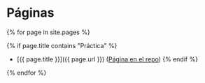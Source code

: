 
# Páginas

{% for page in site.pages %}

  {% if page.title contains "Práctica" %}
* [{{ page.title }}]({{ page.url }}) ([Página en el repo]({{site.repo_apuntes}}/tree/master/{{page.path}}))
  {% endif %}

{% endfor %}
